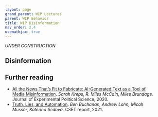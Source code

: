 ```yaml
---
layout: page
grand_parent: WIP Lectures
parent: WIP Behavior
title: WIP Disinformation
nav_order: 2.4
usemathjax: true
---
```

*UNDER CONSTRUCTION*

## Disinformation

## Further reading

- [All the News That’s Fit to Fabricate: AI-Generated Text as a Tool of Media Misinformation](https://www.cambridge.org/core/services/aop-cambridge-core/content/view/40F27F0661B839FA47375F538C19FA59/S2052263020000378a.pdf/all-the-news-thats-fit-to-fabricate-ai-generated-text-as-a-tool-of-media-misinformation.pdf). *Sarah Kreps, R. Miles McCain, Miles Brundage.*  Journal of Experimental Political Science, 2020.
- [Truth, Lies, and Automation](https://cset.georgetown.edu/wp-content/uploads/CSET-Truth-Lies-and-Automation.pdf).  *Ben Buchanan, Andrew Lohn, Micah Musser, Katerina Sedova.* CSET report, 2021.
